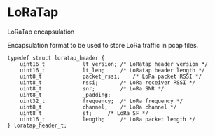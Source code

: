 # LoRaTap
LoRaTap encapsulation

Encapsulation format to be used to store LoRa traffic in pcap files.

```
typedef struct loratap_header {
	uint16_t			lt_version;	/* LoRatap header version */
	uint16_t			lt_len;		/* LoRatap header length */
	uint8_t				packet_rssi;	/* LoRa packet RSSI */
	uint8_t				rssi;		/* LoRa receiver RSSI */
	uint8_t				snr;		/* LoRa SNR */
	uint8_t				_padding;
	uint32_t			frequency;	/* LoRa frequency */
	uint8_t				channel;	/* LoRa channel */
	uint8_t				sf;		/* LoRa SF */
	uint16_t			length;		/* LoRa packet length */
} loratap_header_t;
```
